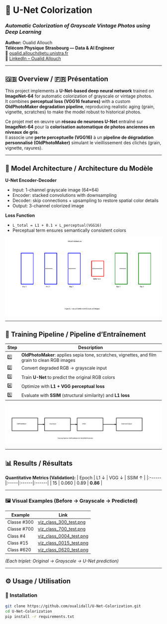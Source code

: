 # 🎨 U-Net Colorization  
### *Automatic Colorization of Grayscale Vintage Photos using Deep Learning*  
**Author:** Oualid Allouch  
**Télécom Physique Strasbourg — Data & AI Engineer**  
📧 [oualid.allouch@etu.unistra.fr](mailto:oualid.allouch@etu.unistra.fr)  
🔗 [LinkedIn – Oualid Allouch]((https://www.linkedin.com/in/oualid-allouch-608b3738a/))

---

## 🇬🇧 Overview / 🇫🇷 Présentation

This project implements a **U-Net-based deep neural network** trained on **ImageNet-64** for automatic colorization of grayscale or vintage photos.  
It combines **perceptual loss (VGG16 features)** with a custom **OldPhotoMaker degradation pipeline**, reproducing realistic aging (grain, vignette, scratches) to make the model robust to historical photos.

Ce projet met en œuvre un **réseau de neurones U-Net** entraîné sur **ImageNet-64** pour la **colorisation automatique de photos anciennes en niveaux de gris**.  
Il associe une **perte perceptuelle (VGG16)** à un **pipeline de dégradation personnalisé (OldPhotoMaker)** simulant le vieillissement des clichés (grain, vignette, rayures).

---

## 🧠 Model Architecture / Architecture du Modèle

**U-Net Encoder-Decoder**
- Input: 1-channel grayscale image (64×64)
- Encoder: stacked convolutions with downsampling
- Decoder: skip connections + upsampling to restore spatial color details
- Output: 3-channel colorized image

**Loss Function**
- `L_total = L1 + 0.1 × L_perceptual(VGG16)`
- Perceptual term ensures semantically consistent colors

<p align="center">
  <img src="https://raw.githubusercontent.com/oualidall/U-Net-Colorization/main/docs/unet_architecture.png" alt="U-Net Diagram" width="650"/>
</p>

---

## 🧩 Training Pipeline / Pipeline d’Entraînement

| Step | Description |
|------|--------------|
| 1️⃣ | **OldPhotoMaker**: applies sepia tone, scratches, vignettes, and film grain to clean RGB images |
| 2️⃣ | Convert degraded RGB → grayscale input |
| 3️⃣ | Train **U-Net** to predict the original RGB colors |
| 4️⃣ | Optimize with **L1 + VGG perceptual loss** |
| 5️⃣ | Evaluate with **SSIM** (structural similarity) and **L1 loss** |

<p align="center">
  <img src="https://raw.githubusercontent.com/oualidall/U-Net-Colorization/main/docs/pipeline_diagram.png" alt="Training Pipeline" width="750"/>
</p>

---

## 📊 Results / Résultats

**Quantitative Metrics (Validation):**
| Epoch | L1 ↓ | VGG ↓ | SSIM ↑ |
|:------|:-----|:------|:------|
| 15 | 0.060 | 0.89 | **0.86** |

---

### 🖼️ Visual Examples (Before → Grayscale → Predicted)

| Example | Link |
|----------|------|
| Classe #300 | [viz_class_300_test.png](outputs_examples/viz_class_300_test.png) |
| Classe #700| [viz_class_700_test.png](outputs_examples/viz_class_700_test.png) |
| Class #4 | [viz_class_0004_test.png](outputs_examples/viz_class_0004_test.png) |
| Class #15 | [viz_class_0015_test.png](outputs_examples/viz_class_0015_test.png) |
| Class #620 | [viz_class_0620_test.png](outputs_examples/viz_class_0620_test.png) |

*(Each triplet: Original → Grayscale → U-Net prediction)*

---

## ⚙️ Usage / Utilisation

### 🔧 Installation

```bash
git clone https://github.com/oualidall/U-Net-Colorization.git
cd U-Net-Colorization
pip install -r requirements.txt

